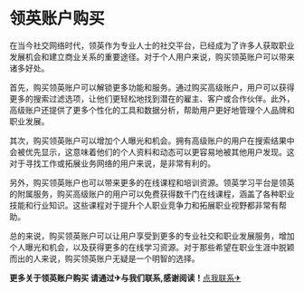 # 领英账户购买

在当今社交网络时代，领英作为专业人士的社交平台，已经成为了许多人获取职业发展机会和建立商业关系的重要途径。对于个人用户来说，购买领英账户可以带来诸多好处。

首先，购买领英账户可以解锁更多功能和服务。通过购买高级账户，用户可以获得更多的搜索过滤选项，让他们更轻松地找到潜在的雇主、客户或合作伙伴。此外，高级账户还提供了更多个性化的工具和数据分析，帮助用户更好地管理个人品牌和职业发展。

其次，购买领英账户可以增加个人曝光和机会。拥有高级账户的用户在搜索结果中会被优先显示，这意味着他们的个人资料和动态可以更容易地被其他用户发现。这对于寻找工作或拓展业务网络的用户来说，是非常有利的。

另外，购买领英账户也可以带来更多的在线课程和培训资源。领英学习平台是领英的附属服务，购买高级账户的用户可以免费获得数千门在线课程，涵盖了各种职业技能和行业知识。这些课程对于提升个人职业竞争力和拓展职业视野都非常有帮助。

总的来说，购买领英账户可以让用户享受到更多的专业社交和职业发展服务，增加个人曝光和机会，以及获得更多的在线学习资源。对于那些希望在职业生涯中脱颖而出的人来说，购买领英账户无疑是一个明智的选择。

**更多关于领英账户购买 请通过✈与我们联系,感谢阅读！**[点我联系✈](https://pc.k02.cc)